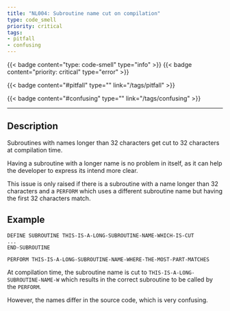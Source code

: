 ```yaml
---
title: "NL004: Subroutine name cut on compilation"
type: code_smell
priority: critical
tags:
- pitfall 
- confusing 
---
```


{{< badge content="type: code-smell" type="info" >}}
{{< badge content="priority: critical" type="error" >}}


{{< badge content="#pitfall" type="" link="/tags/pitfall" >}}

{{< badge content="#confusing" type="" link="/tags/confusing" >}}

---

## Description
Subroutines with names longer than 32 characters get cut to 32 characters at compilation time.

Having a subroutine with a longer name is no problem in itself, as it can help the developer to express its intend more clear.

This issue is only raised if there is a subroutine with a name longer than 32 characters and a `PERFORM` which uses a different subroutine
name but having the first 32 characters match.

## Example

```natural
DEFINE SUBROUTINE THIS-IS-A-LONG-SUBROUTINE-NAME-WHICH-IS-CUT
...
END-SUBROUTINE

PERFORM THIS-IS-A-LONG-SUBROUTINE-NAME-WHERE-THE-MOST-PART-MATCHES
```

At compilation time, the subroutine name is cut to `THIS-IS-A-LONG-SUBROUTINE-NAME-W` which results in the correct subroutine
to be called by the `PERFORM`.

However, the names differ in the source code, which is very confusing.
